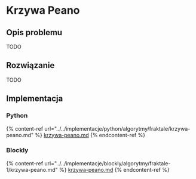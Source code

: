 # Krzywa Peano

## Opis problemu

TODO

## Rozwiązanie 

TODO

## Implementacja

### Python

{% content-ref url="../../implementacje/python/algorytmy/fraktale/krzywa-peano.md" %}
[krzywa-peano.md](../../implementacje/python/algorytmy/fraktale/krzywa-peano.md)
{% endcontent-ref %}

### Blockly

{% content-ref url="../../implementacje/blockly/algorytmy/fraktale-1/krzywa-peano.md" %}
[krzywa-peano.md](../../implementacje/blockly/algorytmy/fraktale-1/krzywa-peano.md)
{% endcontent-ref %}

